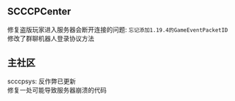 ## SCCCPCenter
修复盗版玩家进入服务器会断开连接的问题: `忘记添加1.19.4的GameEventPacketID`  
修改了群聊机器人登录协议方法  
## 主社区
scccpsys: 反作弊已更新  
修复一处可能导致服务器崩溃的代码  
